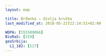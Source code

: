 ```yaml
---
layout: map

title: Brđanka – divlja kruška
last_modified_at: 2018-05-21T22:14:51+02:00

WDPA: [555589066]
BioRaS: [319]
geoSrbija:
  L1_182: [117]
---
```

